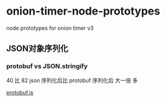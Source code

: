 # onion-timer-node-prototypes
node prototypes for onion timer v3

## JSON对象序列化

### protobuf vs JSON.stringify

40 比 82 json 序列化后比 protobuf 序列化后 大一倍 多

[protobuf.js](./serialization/protobuf.js)

